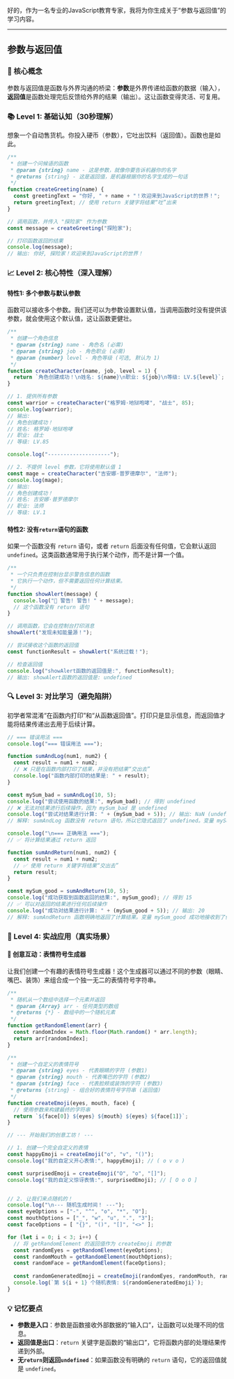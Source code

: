好的，作为一名专业的JavaScript教育专家，我将为你生成关于“参数与返回值”的学习内容。

---

## 参数与返回值

### 🎯 核心概念
参数与返回值是函数与外界沟通的桥梁：**参数**是外界传递给函数的数据（输入），**返回值**是函数处理完后反馈给外界的结果（输出）。这让函数变得灵活、可复用。

### 📚 Level 1: 基础认知（30秒理解）
想象一个自动售货机。你投入硬币（参数），它吐出饮料（返回值）。函数也是如此。

```javascript
/**
 * 创建一个问候语的函数
 * @param {string} name - 这是参数，就像你要告诉机器你的名字
 * @returns {string} - 这是返回值，是机器根据你的名字生成的一句话
 */
function createGreeting(name) {
  const greetingText = "你好, " + name + "！欢迎来到JavaScript的世界！";
  return greetingText; // 使用 return 关键字将结果“吐”出来
}

// 调用函数，并传入 "探险家" 作为参数
const message = createGreeting("探险家");

// 打印函数返回的结果
console.log(message);
// 输出: 你好, 探险家！欢迎来到JavaScript的世界！
```

### 📈 Level 2: 核心特性（深入理解）

#### 特性1: 多个参数与默认参数
函数可以接收多个参数。我们还可以为参数设置默认值，当调用函数时没有提供该参数，就会使用这个默认值，这让函数更健壮。

```javascript
/**
 * 创建一个角色信息
 * @param {string} name - 角色名 (必需)
 * @param {string} job - 角色职业 (必需)
 * @param {number} level - 角色等级 (可选, 默认为 1)
 */
function createCharacter(name, job, level = 1) {
  return `角色创建成功！\n姓名: ${name}\n职业: ${job}\n等级: LV.${level}`;
}

// 1. 提供所有参数
const warrior = createCharacter("格罗姆·地狱咆哮", "战士", 85);
console.log(warrior);
// 输出:
// 角色创建成功！
// 姓名: 格罗姆·地狱咆哮
// 职业: 战士
// 等级: LV.85

console.log("--------------------");

// 2. 不提供 level 参数，它将使用默认值 1
const mage = createCharacter("吉安娜·普罗德摩尔", "法师");
console.log(mage);
// 输出:
// 角色创建成功！
// 姓名: 吉安娜·普罗德摩尔
// 职业: 法师
// 等级: LV.1
```

#### 特性2: 没有`return`语句的函数
如果一个函数没有 `return` 语句，或者 `return` 后面没有任何值，它会默认返回 `undefined`。这类函数通常用于执行某个动作，而不是计算一个值。

```javascript
/**
 * 一个只负责在控制台显示警告信息的函数
 * 它执行一个动作，但不需要返回任何计算结果。
 */
function showAlert(message) {
  console.log("🚨 警告! 警告! " + message);
  // 这个函数没有 return 语句
}

// 调用函数，它会在控制台打印消息
showAlert("发现未知能量源！");

// 尝试接收这个函数的返回值
const functionResult = showAlert("系统过载！");

// 检查返回值
console.log("showAlert函数的返回值是:", functionResult);
// 输出: showAlert函数的返回值是: undefined
```

### 🔍 Level 3: 对比学习（避免陷阱）
初学者常混淆“在函数内打印”和“从函数返回值”。打印只是显示信息，而返回值才能将结果传递出去用于后续计算。

```javascript
// === 错误用法 ===
console.log("=== 错误用法 ===");

function sumAndLog(num1, num2) {
  const result = num1 + num2;
  // ❌ 只是在函数内部打印了结果，并没有把结果“交出去”
  console.log("函数内部打印的结果是: " + result);
}

const mySum_bad = sumAndLog(10, 5);
console.log("尝试使用函数的结果:", mySum_bad); // 得到 undefined
// ❌ 无法对结果进行后续操作，因为 mySum_bad 是 undefined
console.log("尝试对结果进行计算: " + (mySum_bad + 5)); // 输出: NaN (undefined + 5 = Not a Number)
// 解释: sumAndLog 函数没有 return 语句，所以它隐式返回了 undefined。变量 mySum_bad 接收到的就是 undefined，而不是计算结果 15。

console.log("\n=== 正确用法 ===");
// ✅ 将计算结果通过 return 返回

function sumAndReturn(num1, num2) {
  const result = num1 + num2;
  // ✅ 使用 return 关键字将结果“交出去”
  return result;
}

const mySum_good = sumAndReturn(10, 5);
console.log("成功获取到函数返回的结果:", mySum_good); // 得到 15
// ✅ 可以对返回的结果进行任何后续操作
console.log("成功对结果进行计算: " + (mySum_good + 5)); // 输出: 20
// 解释: sumAndReturn 函数明确地返回了计算结果。变量 mySum_good 成功地接收到了值 15，可以像任何普通数字一样使用它。
```

### 🚀 Level 4: 实战应用（真实场景）
#### 🎨 创意互动：表情符号生成器

让我们创建一个有趣的表情符号生成器！这个生成器可以通过不同的参数（眼睛、嘴巴、装饰）来组合成一个独一无二的表情符号字符串。

```javascript
/**
 * 随机从一个数组中选择一个元素并返回
 * @param {Array} arr - 任何类型的数组
 * @returns {*} - 数组中的一个随机元素
 */
function getRandomElement(arr) {
  const randomIndex = Math.floor(Math.random() * arr.length);
  return arr[randomIndex];
}

/**
 * 创建一个自定义的表情符号
 * @param {string} eyes - 代表眼睛的字符 (参数1)
 * @param {string} mouth - 代表嘴巴的字符 (参数2)
 * @param {string} face - 代表脸颊或装饰的字符 (参数3)
 * @returns {string} - 组合好的表情符号字符串 (返回值)
 */
function createEmoji(eyes, mouth, face) {
  // 使用参数来构建最终的字符串
  return `${face[0]} ${eyes} ${mouth} ${eyes} ${face[1]}`;
}

// --- 开始我们的创意工坊！ ---

// 1. 创建一个完全自定义的表情
const happyEmoji = createEmoji("o", "v", "()");
console.log("我的自定义开心表情:", happyEmoji); // ( o v o )

const surprisedEmoji = createEmoji("O", "o", "[]");
console.log("我的自定义惊讶表情:", surprisedEmoji); // [ O o O ]


// 2. 让我们来点随机的！
console.log("\n--- 随机生成时间！ ---");
const eyeOptions = ["-", "^", "o", "*", "O"];
const mouthOptions = ["_", "w", "u", ".", "3"];
const faceOptions = [ "{}", "()", "[]", "<>" ];

for (let i = 0; i < 3; i++) {
  // 将 getRandomElement 的返回值作为 createEmoji 的参数
  const randomEyes = getRandomElement(eyeOptions);
  const randomMouth = getRandomElement(mouthOptions);
  const randomFace = getRandomElement(faceOptions);
  
  const randomGeneratedEmoji = createEmoji(randomEyes, randomMouth, randomFace.split(''));
  console.log(`第 ${i + 1} 个随机表情: ${randomGeneratedEmoji}`);
}
```

### 💡 记忆要点
- **参数是入口**：参数是函数接收外部数据的“输入口”，让函数可以处理不同的信息。
- **返回值是出口**：`return` 关键字是函数的“输出口”，它将函数内部的处理结果传递到外部。
- **无`return`则返回`undefined`**：如果函数没有明确的 `return` 语句，它的返回值就是 `undefined`。

<!--
metadata:
  syntax: ["function"]
  pattern: ["error-handling"]
  api: ["console.log", "Math.random", "Math.floor"]
  concept: ["parameter", "return-value", "scope"]
  difficulty: basic
  dependencies: ["无"]
  related: ["js-sec-1-4-1"]
-->